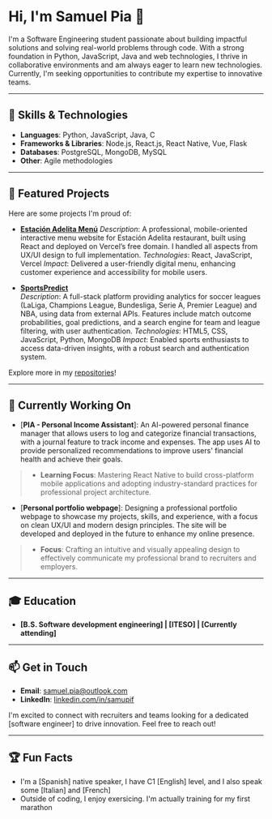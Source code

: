 # Hi, I'm Samuel Pia 👋

I'm a Software Engineering student passionate about building impactful solutions and solving real-world problems through code. With a strong foundation in Python, JavaScript, Java and web technologies, I thrive in collaborative environments and am always eager to learn new technologies. Currently, I'm seeking opportunities to contribute my expertise to innovative teams.

---

## 🔧 Skills & Technologies
- **Languages**: Python, JavaScript, Java, C
- **Frameworks & Libraries**: Node.js, React.js, React Native, Vue, Flask
- **Databases**: PostgreSQL, MongoDB, MySQL
- **Other**: Agile methodologies

---

## 🌟 Featured Projects
Here are some projects I'm proud of:

- **[Estación Adelita Menú](https://github.com/FPSamu/estacion-adelita-menu)**
  *Description*: A professional, mobile-oriented interactive menu website for Estación Adelita restaurant, built using React and deployed on Vercel’s free domain. I handled all aspects from UX/UI design to full implementation.
  *Technologies*: React, JavaScript, Vercel
  *Impact*: Delivered a user-friendly digital menu, enhancing customer experience and accessibility for mobile users.

- **[SportsPredict](https://github.com/FPSamu/SportsPredict)**  
  *Description*: A full-stack platform providing analytics for soccer leagues (LaLiga, Champions League, Bundesliga, Serie A, Premier League) and NBA, using data from external APIs. Features include match outcome probabilities, goal predictions, and a search engine for team and league filtering, with user authentication.
  *Technologies*: HTML5, CSS, JavaScript, Python, MongoDB
  *Impact*: Enabled sports enthusiasts to access data-driven insights, with a robust search and authentication system.

Explore more in my [repositories](https://github.com/FPSamu?tab=repositories)!

---

## 🚀 Currently Working On
- [**PIA - Personal Income Assistant**]: An AI-powered personal finance manager that allows users to log and categorize financial transactions, with a journal feature to track income and expenses. The app uses AI to provide personalized recommendations to improve users' financial health and achieve their goals.
> - **Learning Focus**: Mastering React Native to build cross-platform mobile applications and adopting industry-standard practices for professional project architecture.
- [**Personal portfolio webpage**]: Designing a professional portfolio webpage to showcase my projects, skills, and experience, with a focus on clean UX/UI and modern design principles. The site will be developed and deployed in the future to enhance my online presence.
> - **Focus**: Crafting an intuitive and visually appealing design to effectively communicate my professional brand to recruiters and employers.

---

## 🎓 Education
- **[B.S. Software development engineering] | [ITESO] | [Currently attending]**  

---

## 📫 Get in Touch
- **Email**: [samuel.pia@outlook.com](mailto:samuel.pia@outlook.com)  
- **LinkedIn**: [linkedin.com/in/samupif](https://www.linkedin.com/in/samupif/)

I'm excited to connect with recruiters and teams looking for a dedicated [software engineer] to drive innovation. Feel free to reach out!

---

## 🏆 Fun Facts
- I'm a [Spanish] native speaker, I have C1 [English] level, and I also speak some [Italian] and [French]
- Outside of coding, I enjoy exersicing. I'm actually training for my first marathon

